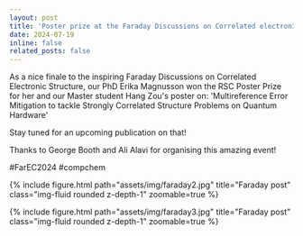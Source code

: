 ```yaml
---
layout: post
title: 'Poster prize at the Faraday Discussions on Correlated electronic structure'
date: 2024-07-19
inline: false
related_posts: false
---
```


As a nice finale to the inspiring Faraday Discussions on Correlated Electronic Structure, our PhD Erika Magnusson won the RSC Poster Prize for her and our Master student Hang Zou's poster on:
'Multireference Error Mitigation to tackle Strongly Correlated Structure Problems on Quantum Hardware' 

Stay tuned for an upcoming publication on that! 

Thanks to George Booth and Ali Alavi for organising this amazing event!

#FarEC2024 #compchem


{% include figure.html path="assets/img/faraday2.jpg" title="Faraday post" class="img-fluid rounded z-depth-1" zoomable=true %} 

{% include figure.html path="assets/img/faraday3.jpg" title="Faraday post" class="img-fluid rounded z-depth-1" zoomable=true %} 

